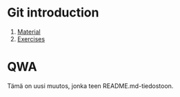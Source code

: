# Git introduction

1. [Material](git-basics.md)
2. [Exercises](exercises.md)

# QWA

Tämä on uusi muutos, jonka teen README.md-tiedostoon.

